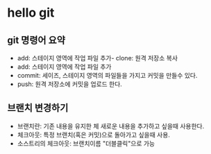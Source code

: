 # hello git

## git 명령어 요약

- add: 스테이지 영역에 작업 파일 추가- clone: 원격 저장소 복사
- add: 스테이지 영역에 작업 파일 추가
- commit: 세이즈, 스테이지 영역의 파일들을 가지고 커밋을 만들수 있다.
- push: 원격 저장소에 커밋을 업로드 한다.

## 브랜치 변경하기

- 브랜치란: 기존 내용을 유지한 체 새로운 내용을 추가하고 싶을때 사용한다.
- 체크아웃: 특정 브랜치(혹은 커밋)으로 돌아가고 싶을때 사용.
- 소스트리의 체크아웃: 브랜치이름 "더블클릭"으로 가능
